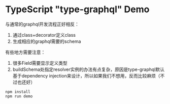 TypeScript "type-graphql" Demo
===========================

与通常的graphql开发流程正好相反：
1. 通过class+decorator定义class
2. 生成相应的graphql需要的schema

有些地方需要注意：
1. 很多Field需要显示定义类型
2. buildSchema处指定resolver实例的办法有点复杂，原因是type-graphql默认基于dependency injection来设计，所以如果我们不想用，反而比较麻烦（不过也还好）

```
npm install
npm run demo
```
